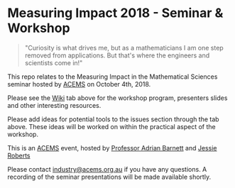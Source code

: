 # Measuring Impact 2018 -  Seminar & Workshop

> "Curiosity is what drives me, but as a mathematicians I am one step removed from applications. But that's where the engineers and scientists come in!" 

This repo relates to the Measuring Impact in the Mathematical Sciences seminar hosted by [ACEMS](acems.org.au) on October 4th, 2018.

Please see the [Wiki](https://github.com/ACEMS/measuring_impact_2018/wiki) tab above for the workshop program, presenters slides and other interesting resources.

Please add ideas for potential tools to the issues section through the tab above. These ideas will be worked on within the practical aspect of the workshop. 

This is an [ACEMS](www.acems.org.au) event, hosted by [Professor Adrian Barnett](https://github.com/agbarnett) and [Jessie Roberts](https://github.com/jesse-jesse)

Please contact industry@acems.org.au if you have any questions. A recording of the seminar presentations will be made available shortly. 

